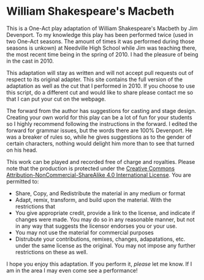 # William Shakespeare's Macbeth

This is a One-Act play adaptation of William Shakespeare's Macbeth by
Jim Devenport. To my knowledge this play has been performed twice (used in two
One-Act seasons. The amount of times it was performed during those seasons is
unkown) at Needville High School while Jim was teaching there, the most recent
time being in the spring of 2010. I had the pleasure of being in the cast in 
2010.

This adaptation will stay as written and will not accept pull requests out of
respect to its original adapter. This site contains the full version of the
adaptation as well as the cut that I performed in 2010. If you choose to use
this script, do a different cut and would like to share please contact me
so that I can put your cut on the webpage.

The forward from the author has suggestions for casting and stage design. 
Creating your own world for this play can be a lot of fun for your students
so I highly recommend following the instructions in the forward. I edited the 
forward for grammar issues, but the words there are 100% Devenport. He was a
breaker of rules so, while he gives suggestions as to the gender of certain
characters, nothing would delight him more than to see that turned on his head.

This work can be played and recorded free of charge and royalties. Please note
that the production is protected under the [Creative Commons Attribution-NonCommercial-ShareAlike 4.0 International License](http://creativecommons.org/licenses/by-nc-sa/4.0/).
You are permitted to: 
* Share, Copy, and Redistribute the material in any medium or format
* Adapt, remix, transform, and build upon the material.
With the restrictions that
* You give appropriate credit, provide a link to the license, and indicate if changes were made. You may do so in any reasonable manner, but not in any way that suggests the licensor endorses you or your use.
* You may not use the material for commercial purposes
* Distrubute your contributions, remixes, changes, adapatations, etc. under the same license as the original. You may not impose any further restrictions on these as well.

I hope you enjoy this adaptation. If you perform it, _please_ let me know. If
I am in the area I may even come see a performance!

